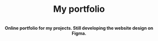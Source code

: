 <div align="center">
 <h1>My portfolio</h1><br>
   <strong>Online portfolio for my projects. Still developing the website design on Figma.</strong>
</div>
